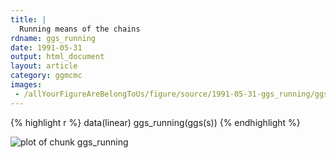```yaml
---
title: |
  Running means of the chains
rdname: ggs_running
date: 1991-05-31
output: html_document
layout: article
category: ggmcmc
images:
 - /allYourFigureAreBelongToUs/figure/source/1991-05-31-ggs_running/ggs_running-1.png
---
```





{% highlight r %}
data(linear)
ggs_running(ggs(s))
{% endhighlight %}

![plot of chunk ggs_running](/allYourFigureAreBelongToUs/figure/source/1991-05-31-ggs_running/ggs_running-1.png) 